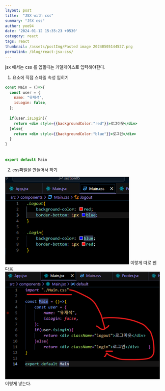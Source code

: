 ```yaml
---
layout: post
title:  "JSX with css"
summary: "JSX css"
author: yoo94
date: '2024-01-12 15:35:23 +0530'
category: react
tags: react
thumbnail: /assets/postImg/Pasted image 20240505144527.png
permalink: /blog/react-jsx-css/
---
```


jsx 에서는 css 를 입힐때는 카멜케이스로 입력해야한다.
1. 요소에 직접 스타일 속성 입히기
```jsx
const Main = ()=>{
  const user = {
    name: "유재석",
    isLogin: false,
  };

  if(user.isLogin){
    return <div style={{backgroundColor:"red"}}>로그아웃</div>
  }else{
    return <div style={{backgroundColor:"blue"}}>로그인</div>   
  }
}


export default Main
```

2. css파일을 만들어서 하기
<img src="/assets/postImg/Pasted image 20240505150240.png" alt="Pasted image 20240505150240.png" style="max-width:100%;">
이렇게 따로 뺀다음
<img src="/assets/postImg/Pasted image 20240505150347.png" alt="Pasted image 20240505150347.png" style="max-width:100%;">
이렇게 넣는다.
